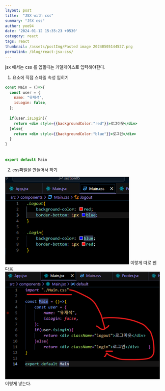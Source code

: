 ```yaml
---
layout: post
title:  "JSX with css"
summary: "JSX css"
author: yoo94
date: '2024-01-12 15:35:23 +0530'
category: react
tags: react
thumbnail: /assets/postImg/Pasted image 20240505144527.png
permalink: /blog/react-jsx-css/
---
```


jsx 에서는 css 를 입힐때는 카멜케이스로 입력해야한다.
1. 요소에 직접 스타일 속성 입히기
```jsx
const Main = ()=>{
  const user = {
    name: "유재석",
    isLogin: false,
  };

  if(user.isLogin){
    return <div style={{backgroundColor:"red"}}>로그아웃</div>
  }else{
    return <div style={{backgroundColor:"blue"}}>로그인</div>   
  }
}


export default Main
```

2. css파일을 만들어서 하기
<img src="/assets/postImg/Pasted image 20240505150240.png" alt="Pasted image 20240505150240.png" style="max-width:100%;">
이렇게 따로 뺀다음
<img src="/assets/postImg/Pasted image 20240505150347.png" alt="Pasted image 20240505150347.png" style="max-width:100%;">
이렇게 넣는다.
